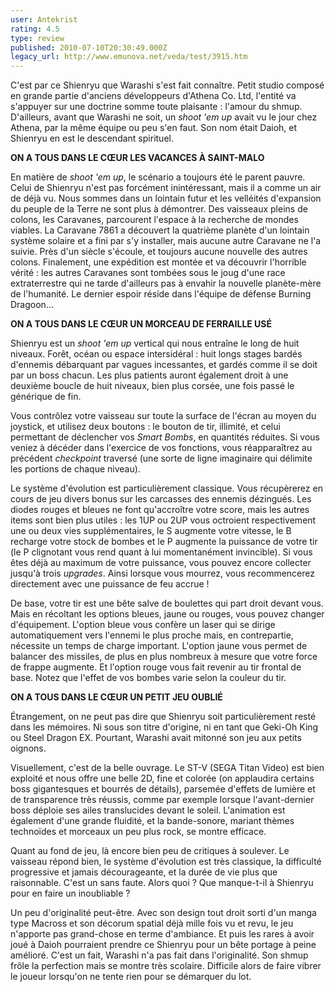 ```yaml
---
user: Antekrist
rating: 4.5
type: review
published: 2010-07-10T20:30:49.000Z
legacy_url: http://www.emunova.net/veda/test/3915.htm
---
```

C'est par ce Shienryu que Warashi s'est fait connaître. Petit studio composé en grande partie d'anciens développeurs d'Athena Co. Ltd, l'entité va s'appuyer sur une doctrine somme toute plaisante : l'amour du shmup. D'ailleurs, avant que Warashi ne soit, un _shoot 'em up_ avait vu le jour chez Athena, par la même équipe ou peu s'en faut. Son nom était Daioh, et Shienryu en est le descendant spirituel.  

  

**ON A TOUS DANS LE CŒUR LES VACANCES À SAINT-MALO**  

En matière de _shoot 'em up_, le scénario a toujours été le parent pauvre. Celui de Shienryu n'est pas forcément inintéressant, mais il a comme un air de déjà vu. Nous sommes dans un lointain futur et les velléités d'expansion du peuple de la Terre ne sont plus à démontrer. Des vaisseaux pleins de colons, les Caravanes, parcourent l'espace à la recherche de mondes viables. La Caravane 7861 a découvert la quatrième planète d'un lointain système solaire et a fini par s'y installer, mais aucune autre Caravane ne l'a suivie. Près d'un siècle s'écoule, et toujours aucune nouvelle des autres colons. Finalement, une expédition est montée et va découvrir l'horrible vérité : les autres Caravanes sont tombées sous le joug d'une race extraterrestre qui ne tarde d'ailleurs pas à envahir la nouvelle planète-mère de l'humanité. Le dernier espoir réside dans l'équipe de défense Burning Dragoon...  

  

**ON A TOUS DANS LE CŒUR UN MORCEAU DE FERRAILLE USÉ**  

Shienryu est un _shoot 'em up_ vertical qui nous entraîne le long de huit niveaux. Forêt, océan ou espace intersidéral : huit longs stages bardés d'ennemis débarquant par vagues incessantes, et gardés comme il se doit par un boss chacun. Les plus patients auront également droit à une deuxième boucle de huit niveaux, bien plus corsée, une fois passé le générique de fin.  

Vous contrôlez votre vaisseau sur toute la surface de l'écran au moyen du joystick, et utilisez deux boutons : le bouton de tir, illimité, et celui permettant de déclencher vos _Smart Bombs_, en quantités réduites. Si vous veniez à décéder dans l'exercice de vos fonctions, vous réapparaîtrez au précédent _checkpoint_ traversé (une sorte de ligne imaginaire qui délimite les portions de chaque niveau).  

Le système d'évolution est particulièrement classique. Vous récupèrerez en cours de jeu divers bonus sur les carcasses des ennemis dézingués. Les diodes rouges et bleues ne font qu'accroître votre score, mais les autres items sont bien plus utiles : les 1UP ou 2UP vous octroient respectivement une ou deux vies supplémentaires, le S augmente votre vitesse, le B recharge votre stock de bombes et le P augmente la puissance de votre tir (le P clignotant vous rend quant à lui momentanément invincible). Si vous êtes déjà au maximum de votre puissance, vous pouvez encore collecter jusqu'à trois _upgrades_. Ainsi lorsque vous mourrez, vous recommencerez directement avec une puissance de feu accrue !  

De base, votre tir est une bête salve de boulettes qui part droit devant vous. Mais en récoltant les options bleues, jaune ou rouges, vous pouvez changer d'équipement. L'option bleue vous confère un laser qui se dirige automatiquement vers l'ennemi le plus proche mais, en contrepartie, nécessite un temps de charge important. L'option jaune vous permet de balancer des missiles, de plus en plus nombreux à mesure que votre force de frappe augmente. Et l'option rouge vous fait revenir au tir frontal de base. Notez que l'effet de vos bombes varie selon la couleur du tir.  

  

**ON A TOUS DANS LE CŒUR UN PETIT JEU OUBLIÉ**  

Étrangement, on ne peut pas dire que Shienryu soit particulièrement resté dans les mémoires. Ni sous son titre d'origine, ni en tant que Geki-Oh King ou Steel Dragon EX. Pourtant, Warashi avait mitonné son jeu aux petits oignons.  

Visuellement, c'est de la belle ouvrage. Le ST-V (SEGA Titan Video) est bien exploité et nous offre une belle 2D, fine et colorée (on applaudira certains boss gigantesques et bourrés de détails), parsemée d'effets de lumière et de transparence très réussis, comme par exemple lorsque l'avant-dernier boss déploie ses ailes translucides devant le soleil. L'animation est également d'une grande fluidité, et la bande-sonore, mariant thèmes technoïdes et morceaux un peu plus rock, se montre efficace.  

Quant au fond de jeu, là encore bien peu de critiques à soulever. Le vaisseau répond bien, le système d'évolution est très classique, la difficulté progressive et jamais décourageante, et la durée de vie plus que raisonnable. C'est un sans faute. Alors quoi ? Que manque-t-il à Shienryu pour en faire un inoubliable ?  

Un peu d'originalité peut-être. Avec son design tout droit sorti d'un manga type Macross et son décorum spatial déjà mille fois vu et revu, le jeu n'apporte pas grand-chose en terme d'ambiance. Et puis les rares à avoir joué à Daioh pourraient prendre ce Shienryu pour un bête portage à peine amélioré. C'est un fait, Warashi n'a pas fait dans l'originalité. Son shmup frôle la perfection mais se montre très scolaire. Difficile alors de faire vibrer le joueur lorsqu'on ne tente rien pour se démarquer du lot.